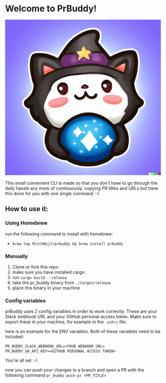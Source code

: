 # Welcome to PrBuddy!
![](./assets/logo.png)

This small convenient CLI is made so that you don't have to go 
through the daily hassle any more of continuously.
copying PR titles and URLs but have this done for you with one single command :-)

## How to use it: 

### Using Homebrew
run the following command to install with homebrew:
- ```brew tap MitchWijt/prbuddy && brew install prbuddy```

### Manually
1. Clone or fork this repo
2. make sure you have installed cargo
3. run `cargo build --release`
4. take the pr_buddy binary from `./target/release`
5. place this binary in your machine

### Config variables
prBuddy uses 2 config variables in order to work correctly. 
These are your Slack webhook URL and your GitHub personal access token.
Make sure to export these in your machine, for example in the `.zshrc` file.

here is an example for the ENV variables. Both of these variables need to be included:

```
PR_BUDDY_SLACK_WEBHOOK_URL=<YOUR WEBHOOK URL>
PR_BUDDY_GH_API_KEY=<GITHUB PERSONAL ACCESS TOKEN>
```

You're all set :-)

now you can push your changes to a branch and open a PR with the following command `pr_buddy push-pr <PR_TITLE>`
